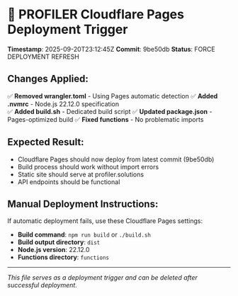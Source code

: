 # 🚀 PROFILER Cloudflare Pages Deployment Trigger

**Timestamp**: 2025-09-20T23:12:45Z
**Commit**: 9be50db
**Status**: FORCE DEPLOYMENT REFRESH

## Changes Applied:

✅ **Removed wrangler.toml** - Using Pages automatic detection
✅ **Added .nvmrc** - Node.js 22.12.0 specification  
✅ **Added build.sh** - Dedicated build script
✅ **Updated package.json** - Pages-optimized build
✅ **Fixed functions** - No problematic imports

## Expected Result:

- Cloudflare Pages should now deploy from latest commit (9be50db)
- Build process should work without import errors
- Static site should serve at profiler.solutions
- API endpoints should be functional

## Manual Deployment Instructions:

If automatic deployment fails, use these Cloudflare Pages settings:
- **Build command**: `npm run build` or `./build.sh`
- **Build output directory**: `dist`
- **Node.js version**: 22.12.0
- **Functions directory**: `functions`

---
*This file serves as a deployment trigger and can be deleted after successful deployment.*
